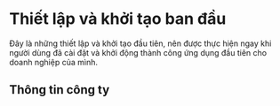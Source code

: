 # Thiết lập và khởi tạo ban đầu

Đây là những thiết lập và khởi tạo đầu tiên, nên được thực hiện ngay khi người dùng đã cài đặt và khởi động thành công ứng dụng đầu tiên cho doanh nghiệp của mình. 

## Thông tin công ty

